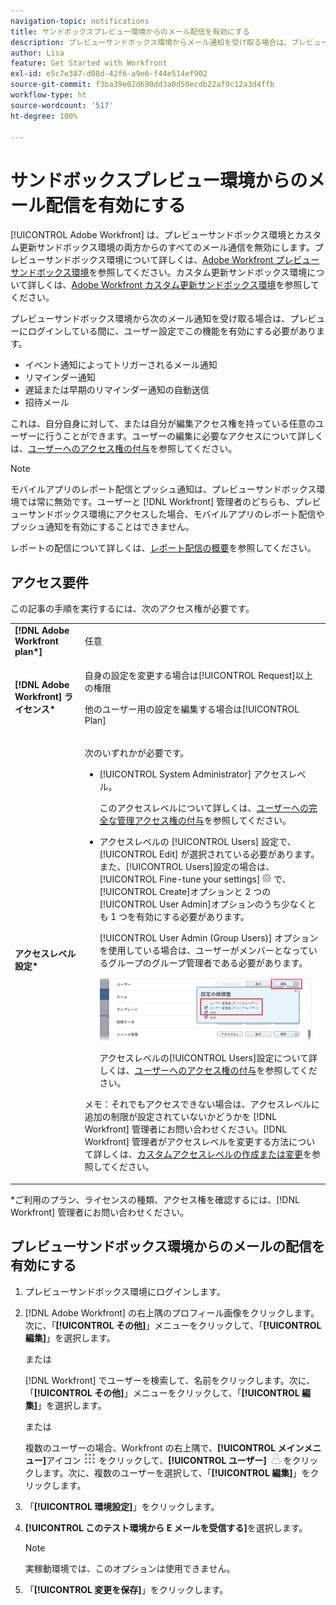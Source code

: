 ```yaml
---
navigation-topic: notifications
title: サンドボックスプレビュー環境からのメール配信を有効にする
description: プレビューサンドボックス環境からメール通知を受け取る場合は、プレビューにログインしている間に、ユーザー設定でこの機能を有効にする必要があります。
author: Lisa
feature: Get Started with Workfront
exl-id: e5c7e387-d08d-42f6-a9e6-f44e514ef902
source-git-commit: f3ba39e02d690dd3a0d50ecdb22af0c12a3d4ffb
workflow-type: ht
source-wordcount: '517'
ht-degree: 100%

---
```


# サンドボックスプレビュー環境からのメール配信を有効にする

[!UICONTROL Adobe Workfront] は、プレビューサンドボックス環境とカスタム更新サンドボックス環境の両方からのすべてのメール通信を無効にします。プレビューサンドボックス環境について詳しくは、[Adobe Workfront プレビューサンドボックス環境](../../administration-and-setup/set-up-workfront/workfront-testing-environments/wf-preview-sandbox-environment.md)を参照してください。カスタム更新サンドボックス環境について詳しくは、[Adobe Workfront カスタム更新サンドボックス環境](../../administration-and-setup/set-up-workfront/workfront-testing-environments/wf-custom-refresh-sandbox-environment.md)を参照してください。

プレビューサンドボックス環境から次のメール通知を受け取る場合は、プレビューにログインしている間に、ユーザー設定でこの機能を有効にする必要があります。

* イベント通知によってトリガーされるメール通知
* リマインダー通知
* 遅延または早期のリマインダー通知の自動送信
* 招待メール

これは、自分自身に対して、または自分が編集アクセス権を持っている任意のユーザーに行うことができます。ユーザーの編集に必要なアクセスについて詳しくは、[ユーザーへのアクセス権の付与](../../administration-and-setup/add-users/configure-and-grant-access/grant-access-other-users.md)を参照してください。

>[!NOTE]
>
>モバイルアプリのレポート配信とプッシュ通知は、プレビューサンドボックス環境では常に無効です。ユーザーと [!DNL Workfront] 管理者のどちらも、プレビューサンドボックス環境にアクセスした場合、モバイルアプリのレポート配信やプッシュ通知を有効にすることはできません。
>
>レポートの配信について詳しくは、[レポート配信の概要](../../reports-and-dashboards/reports/creating-and-managing-reports/set-up-report-deliveries.md)を参照してください。

## アクセス要件

この記事の手順を実行するには、次のアクセス権が必要です。

<table style="table-layout:auto"> 
 <col> 
 </col> 
 <col> 
 </col> 
 <tbody> 
  <tr> 
   <td role="rowheader"><strong>[!DNL Adobe Workfront plan*]</strong></td> 
   <td> <p>任意</p> </td> 
  </tr> 
  <tr> 
   <td role="rowheader"><strong>[!DNL Adobe Workfront] ライセンス*</strong></td> 
   <td> <p>自身の設定を変更する場合は[!UICONTROL Request]以上の権限</p> <p>他のユーザー用の設定を編集する場合は[!UICONTROL Plan]</p> </td> 
  </tr> 
  <tr> 
   <td role="rowheader"><strong>アクセスレベル設定*</strong></td> 
   <td> <p>次のいずれかが必要です。</p> 
    <ul> 
     <li> <p>[!UICONTROL System Administrator] アクセスレベル。</p> <p> このアクセスレベルについて詳しくは、<a href="../../administration-and-setup/add-users/configure-and-grant-access/grant-a-user-full-administrative-access.md" class="MCXref xref">ユーザーへの完全な管理アクセス権の付与</a>を参照してください。 </p> </li> 
     <li> <p>アクセスレベルの [!UICONTROL Users] 設定で、[!UICONTROL Edit] が選択されている必要があります。また、[!UICONTROL Users]設定の場合は、[!UICONTROL Fine-tune your settings] <img src="assets/gear-icon-in-access-levels.png"> で、[!UICONTROL Create]オプションと 2 つの[!UICONTROL User Admin]オプションのうち少なくとも 1 つを有効にする必要があります。 </p> <p>[!UICONTROL User Admin (Group Users)] オプションを使用している場合は、ユーザーがメンバーとなっているグループのグループ管理者である必要があります。</p> <p> <img src="assets/access-req-users-350x101.png" style="width: 350;height: 101;"> </p> <p>アクセスレベルの[!UICONTROL Users]設定について詳しくは、<a href="../../administration-and-setup/add-users/configure-and-grant-access/grant-access-other-users.md" class="MCXref xref">ユーザーへのアクセス権の付与</a>を参照してください。</p> </li> 
    </ul> <p>メモ：それでもアクセスできない場合は、アクセスレベルに追加の制限が設定されていないかどうかを [!DNL Workfront] 管理者にお問い合わせください。[!DNL Workfront] 管理者がアクセスレベルを変更する方法について詳しくは、<a href="../../administration-and-setup/add-users/configure-and-grant-access/create-modify-access-levels.md" class="MCXref xref">カスタムアクセスレベルの作成または変更</a>を参照してください。</p> </td> 
  </tr> 
 </tbody> 
</table>

&#42;ご利用のプラン、ライセンスの種類、アクセス権を確認するには、[!DNL Workfront] 管理者にお問い合わせください。

## プレビューサンドボックス環境からのメールの配信を有効にする

1. プレビューサンドボックス環境にログインします。
1. [!DNL Adobe Workfront] の右上隅のプロフィール画像をクリックします。次に、「**[!UICONTROL その他]**」メニューをクリックして、「**[!UICONTROL 編集]**」を選択します。

   または

   [!DNL Workfront] でユーザーを検索して、名前をクリックします。次に、「**[!UICONTROL その他]**」メニューをクリックして、「**[!UICONTROL 編集]**」を選択します。

   または

   複数のユーザーの場合、Workfront の右上隅で、**[!UICONTROL メインメニュー]**&#x200B;アイコン ![](assets/main-menu-icon.png) をクリックして、**[!UICONTROL ユーザー]** ![](assets/users-icon-in-main-menu.png) をクリックします。次に、複数のユーザーを選択して、「**[!UICONTROL 編集]**」をクリックします。

1. 「**[!UICONTROL 環境設定]**」をクリックします。
1. **[!UICONTROL このテスト環境から E メールを受信する]**&#x200B;を選択します。

   >[!NOTE]
   >
   >実稼動環境では、このオプションは使用できません。

1. 「**[!UICONTROL 変更を保存]**」をクリックします。

